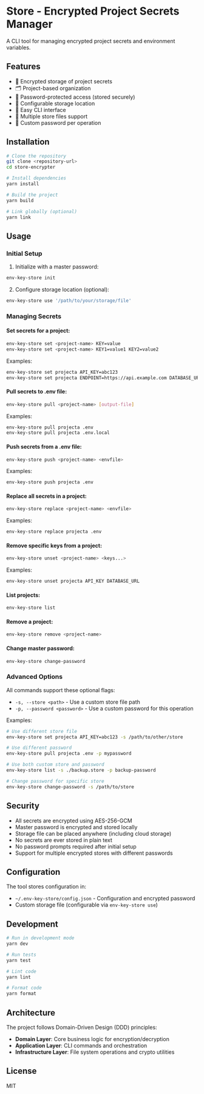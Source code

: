 # Store - Encrypted Project Secrets Manager

A CLI tool for managing encrypted project secrets and environment variables.

## Features

- 🔐 Encrypted storage of project secrets
- 🗂️ Project-based organization
- 🔑 Password-protected access (stored securely)
- 📁 Configurable storage location
- 🚀 Easy CLI interface
- 🔄 Multiple store files support
- 🔐 Custom password per operation

## Installation

```bash
# Clone the repository
git clone <repository-url>
cd store-encrypter

# Install dependencies
yarn install

# Build the project
yarn build

# Link globally (optional)
yarn link
```

## Usage

### Initial Setup

1. Initialize with a master password:
```bash
env-key-store init
```

2. Configure storage location (optional):
```bash
env-key-store use '/path/to/your/storage/file'
```

### Managing Secrets

#### Set secrets for a project:
```bash
env-key-store set <project-name> KEY=value
env-key-store set <project-name> KEY1=value1 KEY2=value2
```

Examples:
```bash
env-key-store set projecta API_KEY=abc123
env-key-store set projecta ENDPOINT=https://api.example.com DATABASE_URL=postgres://...
```

#### Pull secrets to .env file:
```bash
env-key-store pull <project-name> [output-file]
```

Examples:
```bash
env-key-store pull projecta .env
env-key-store pull projecta .env.local
```

#### Push secrets from a .env file:
```bash
env-key-store push <project-name> <envfile>
```

Examples:
```bash
env-key-store push projecta .env
```

#### Replace all secrets in a project:
```bash
env-key-store replace <project-name> <envfile>
```

Examples:
```bash
env-key-store replace projecta .env
```

#### Remove specific keys from a project:
```bash
env-key-store unset <project-name> <keys...>
```

Examples:
```bash
env-key-store unset projecta API_KEY DATABASE_URL
```

#### List projects:
```bash
env-key-store list
```

#### Remove a project:
```bash
env-key-store remove <project-name>
```

#### Change master password:
```bash
env-key-store change-password
```

### Advanced Options

All commands support these optional flags:

- `-s, --store <path>` - Use a custom store file path
- `-p, --password <password>` - Use a custom password for this operation

Examples:
```bash
# Use different store file
env-key-store set projecta API_KEY=abc123 -s /path/to/other/store

# Use different password
env-key-store pull projecta .env -p mypassword

# Use both custom store and password
env-key-store list -s ./backup.store -p backup-password

# Change password for specific store
env-key-store change-password -s /path/to/store
```

## Security

- All secrets are encrypted using AES-256-GCM
- Master password is encrypted and stored locally
- Storage file can be placed anywhere (including cloud storage)
- No secrets are ever stored in plain text
- No password prompts required after initial setup
- Support for multiple encrypted stores with different passwords

## Configuration

The tool stores configuration in:
- `~/.env-key-store/config.json` - Configuration and encrypted password
- Custom storage file (configurable via `env-key-store use`)

## Development

```bash
# Run in development mode
yarn dev

# Run tests
yarn test

# Lint code
yarn lint

# Format code
yarn format
```

## Architecture

The project follows Domain-Driven Design (DDD) principles:

- **Domain Layer**: Core business logic for encryption/decryption
- **Application Layer**: CLI commands and orchestration
- **Infrastructure Layer**: File system operations and crypto utilities

## License

MIT 